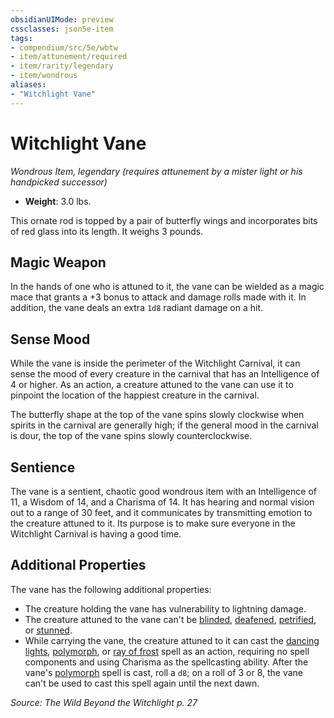 ```yaml
---
obsidianUIMode: preview
cssclasses: json5e-item
tags:
- compendium/src/5e/wbtw
- item/attunement/required
- item/rarity/legendary
- item/wondrous
aliases: 
- "Witchlight Vane"
---
```

# Witchlight Vane
*Wondrous Item, legendary (requires attunement by a mister light or his handpicked successor)*  

- **Weight**: 3.0 lbs.

This ornate rod is topped by a pair of butterfly wings and incorporates bits of red glass into its length. It weighs 3 pounds.

## Magic Weapon

In the hands of one who is attuned to it, the vane can be wielded as a magic mace that grants a +3 bonus to attack and damage rolls made with it. In addition, the vane deals an extra `1d8` radiant damage on a hit.

## Sense Mood

While the vane is inside the perimeter of the Witchlight Carnival, it can sense the mood of every creature in the carnival that has an Intelligence of 4 or higher. As an action, a creature attuned to the vane can use it to pinpoint the location of the happiest creature in the carnival.

The butterfly shape at the top of the vane spins slowly clockwise when spirits in the carnival are generally high; if the general mood in the carnival is dour, the top of the vane spins slowly counterclockwise.

## Sentience

The vane is a sentient, chaotic good wondrous item with an Intelligence of 11, a Wisdom of 14, and a Charisma of 14. It has hearing and normal vision out to a range of 30 feet, and it communicates by transmitting emotion to the creature attuned to it. Its purpose is to make sure everyone in the Witchlight Carnival is having a good time.

## Additional Properties

The vane has the following additional properties:

- The creature holding the vane has vulnerability to lightning damage.  
- The creature attuned to the vane can't be [blinded](/Systems/5e/rules/conditions.md#blinded), [deafened](/Systems/5e/rules/conditions.md#deafened), [petrified](/Systems/5e/rules/conditions.md#petrified), or [stunned](/Systems/5e/rules/conditions.md#stunned).  
- While carrying the vane, the creature attuned to it can cast the [dancing lights](/Systems/5e/spells/dancing-lights.md), [polymorph](/Systems/5e/spells/polymorph.md), or [ray of frost](/Systems/5e/spells/ray-of-frost.md) spell as an action, requiring no spell components and using Charisma as the spellcasting ability. After the vane's [polymorph](/Systems/5e/spells/polymorph.md) spell is cast, roll a `d8`; on a roll of 3 or 8, the vane can't be used to cast this spell again until the next dawn.  

*Source: The Wild Beyond the Witchlight p. 27*